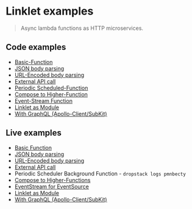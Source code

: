 # Linklet examples

> Async lambda functions as HTTP microservices.

## Code examples

* [Basic-Function](basic-function/README.md)
* [JSON body parsing](json-body-parsing/README.md)
* [URL-Encoded body parsing](urlencoded-body-parsing/README.md)
* [External API call](external-api-call/README.md)
* [Periodic Scheduled-Function](periodic-scheduled-function/README.md)
* [Compose to Higher-Function](compose-to-higher-function/README.md)
* [Event-Stream Function](event-stream-function/README.md)
* [Linklet as Module](linklet-as-module/README.md)
* [With GraphQL (Apollo-Client/SubKit)](with-graphql/README.md)

## Live examples

* [Basic Function](https://dmrmzbzr.cloud.dropstack.run)
* [JSON body parsing](https://linklet-json-body-parsing.cloud.dropstack.run)
* [URL-Encoded body parsing](https://linklet-url-encoded-body-parsing.cloud.dropstack.run)
* [External API call](https://linklet-external-api-call.cloud.dropstack.run)
* Periodic Scheduler Background Function - `dropstack logs pmnbecty`
* [Compose to Higher-Functions](https://klkaanot.cloud.dropstack.run)
* [EventStream for EventSource](https://uxcqcpig.cloud.dropstack.run)
* [Linklet as Module](https://vzhpopop.cloud.dropstack.run)
* [With GraphQL (Apollo-Client/SubKit)](https://linklet-with-graphql.cloud.dropstack.run)
